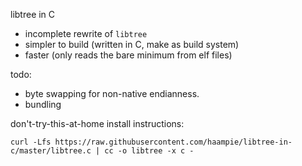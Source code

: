 libtree in C
- incomplete rewrite of `libtree`
- simpler to build (written in C, make as build system)
- faster (only reads the bare minimum from elf files)

todo:
- byte swapping for non-native endianness.
- bundling

don't-try-this-at-home install instructions:

```
curl -Lfs https://raw.githubusercontent.com/haampie/libtree-in-c/master/libtree.c | cc -o libtree -x c -
```

